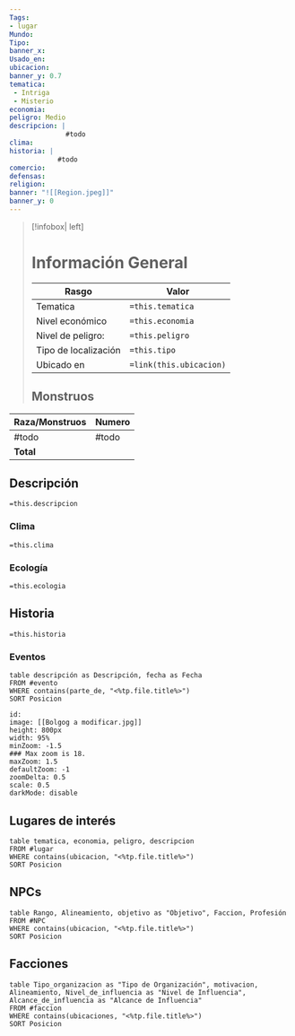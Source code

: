 ```yaml
---
Tags:
- lugar
Mundo: 
Tipo: 
banner_x: 
Usado_en: 
ubicacion: 
banner_y: 0.7
tematica:
 - Intriga
 - Misterio
economia: 
peligro: Medio
descripcion: |
              #todo
clima: 
historia: |
            #todo
comercio:
defensas:
religion: 
banner: "![[Region.jpeg]]"
banner_y: 0
---
```



> [!infobox| left]
> # Información General
> |Rasgo | Valor |
> | --- | --- |
> | Tematica | `=this.tematica`|
>  | Nivel económico | `=this.economia` |
> |  Nivel de peligro: | `=this.peligro` |
> | Tipo de localización | `=this.tipo` |
> | Ubicado en | `=link(this.ubicacion)` |
> ## Monstruos
| Raza/Monstruos | Numero |
| -------------- | ------ |
| #todo          | #todo  |
| **Total**      |        |
<!-- TBLFM: @>$2=sum(@I..@-1) -->
## Descripción
`=this.descripcion`
### Clima
`=this.clima`
### Ecología
`=this.ecologia`
## Historia
`=this.historia`
### Eventos
```dataview
table descripción as Descripción, fecha as Fecha
FROM #evento
WHERE contains(parte_de, "<%tp.file.title%>")
SORT Posicion
```
```leaflet
id: 
image: [[Bolgog a modificar.jpg]]
height: 800px
width: 95%
minZoom: -1.5
### Max zoom is 18.
maxZoom: 1.5
defaultZoom: -1
zoomDelta: 0.5
scale: 0.5
darkMode: disable
```
## Lugares de interés
```dataview
table tematica, economia, peligro, descripcion
FROM #lugar
WHERE contains(ubicacion, "<%tp.file.title%>")
SORT Posicion
```
## NPCs
```dataview
table Rango, Alineamiento, objetivo as "Objetivo", Faccion, Profesión
FROM #NPC
WHERE contains(ubicacion, "<%tp.file.title%>")
SORT Posicion
```
## Facciones

```dataview
table Tipo_organizacion as "Tipo de Organización", motivacion, Alineamiento, Nivel_de_influencia as "Nivel de Influencia",  Alcance_de_influencia as "Alcance de Influencia" 
FROM #faccion 
WHERE contains(ubicaciones, "<%tp.file.title%>")
SORT Posicion
```
